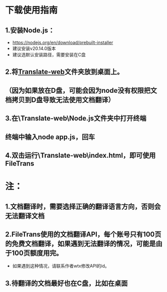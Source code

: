 # 下载使用指南

## 1.安装Node.js：
- https://nodejs.org/en/download/prebuilt-installer
- 建议安装v20.14.0版本
- 建议选默认安装路径，需要安装在C盘

## 2.将<a href="https://github.com/Peter9076/FileTrans/archive/refs/heads/main.zip">Translate-web</a>文件夹放到桌面上。
## （因为如果放在D盘，可能会因为node没有权限把文档拷贝到D盘导致无法使用文档翻译）

## 3.在\Translate-web\Node.js文件夹中打开终端
## 终端中输入node app.js，回车

## 4.双击运行\Translate-web\index.html，即可使用FileTrans

# 注：

## 1.文档翻译时，需要选择正确的翻译语言方向，否则会无法翻译文档

## 2.FileTrans使用的文档翻译API，每个账号只有100页的免费文档翻译，如果遇到无法翻译的情况，可能是由于100页额度用完。
- 如果遇到这种情况，请联系作者wtx修改API的id。

## 3.待翻译的文档最好也在C盘，比如在桌面
